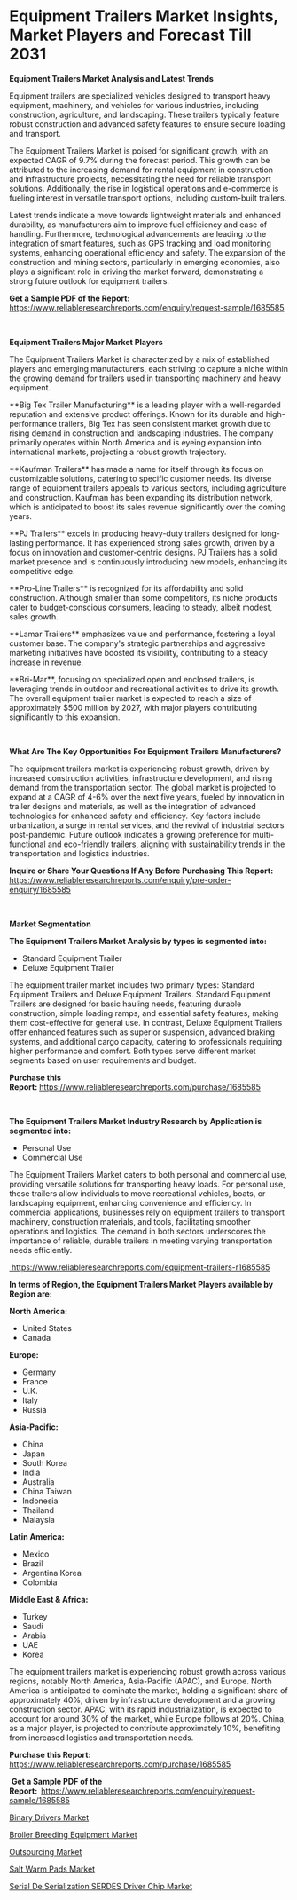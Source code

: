 <p><h1>Equipment Trailers Market Insights, Market Players and Forecast Till 2031</h1></p><p><strong>Equipment Trailers Market Analysis and Latest Trends</strong></p>
<p><p>Equipment trailers are specialized vehicles designed to transport heavy equipment, machinery, and vehicles for various industries, including construction, agriculture, and landscaping. These trailers typically feature robust construction and advanced safety features to ensure secure loading and transport. </p><p>The Equipment Trailers Market is poised for significant growth, with an expected CAGR of 9.7% during the forecast period. This growth can be attributed to the increasing demand for rental equipment in construction and infrastructure projects, necessitating the need for reliable transport solutions. Additionally, the rise in logistical operations and e-commerce is fueling interest in versatile transport options, including custom-built trailers. </p><p>Latest trends indicate a move towards lightweight materials and enhanced durability, as manufacturers aim to improve fuel efficiency and ease of handling. Furthermore, technological advancements are leading to the integration of smart features, such as GPS tracking and load monitoring systems, enhancing operational efficiency and safety. The expansion of the construction and mining sectors, particularly in emerging economies, also plays a significant role in driving the market forward, demonstrating a strong future outlook for equipment trailers.</p></p>
<p><strong>Get a Sample PDF of the Report:&nbsp;</strong> <a href="https://www.reliableresearchreports.com/enquiry/request-sample/1685585?utm_campaign=12&utm_medium=2&utm_source=Github&utm_content=ia&utm_term=06102024&utm_id=equipment-trailers">https://www.reliableresearchreports.com/enquiry/request-sample/1685585</a></p>
<p>&nbsp;</p>
<p><strong>Equipment Trailers Major Market Players</strong></p>
<p><p>The Equipment Trailers Market is characterized by a mix of established players and emerging manufacturers, each striving to capture a niche within the growing demand for trailers used in transporting machinery and heavy equipment.</p><p>**Big Tex Trailer Manufacturing** is a leading player with a well-regarded reputation and extensive product offerings. Known for its durable and high-performance trailers, Big Tex has seen consistent market growth due to rising demand in construction and landscaping industries. The company primarily operates within North America and is eyeing expansion into international markets, projecting a robust growth trajectory.</p><p>**Kaufman Trailers** has made a name for itself through its focus on customizable solutions, catering to specific customer needs. Its diverse range of equipment trailers appeals to various sectors, including agriculture and construction. Kaufman has been expanding its distribution network, which is anticipated to boost its sales revenue significantly over the coming years.</p><p>**PJ Trailers** excels in producing heavy-duty trailers designed for long-lasting performance. It has experienced strong sales growth, driven by a focus on innovation and customer-centric designs. PJ Trailers has a solid market presence and is continuously introducing new models, enhancing its competitive edge.</p><p>**Pro-Line Trailers** is recognized for its affordability and solid construction. Although smaller than some competitors, its niche products cater to budget-conscious consumers, leading to steady, albeit modest, sales growth.</p><p>**Lamar Trailers** emphasizes value and performance, fostering a loyal customer base. The company's strategic partnerships and aggressive marketing initiatives have boosted its visibility, contributing to a steady increase in revenue.</p><p>**Bri-Mar**, focusing on specialized open and enclosed trailers, is leveraging trends in outdoor and recreational activities to drive its growth. The overall equipment trailer market is expected to reach a size of approximately $500 million by 2027, with major players contributing significantly to this expansion.</p></p>
<p>&nbsp;</p>
<p><strong>What Are The Key Opportunities For Equipment Trailers Manufacturers?</strong></p>
<p><p>The equipment trailers market is experiencing robust growth, driven by increased construction activities, infrastructure development, and rising demand from the transportation sector. The global market is projected to expand at a CAGR of 4-6% over the next five years, fueled by innovation in trailer designs and materials, as well as the integration of advanced technologies for enhanced safety and efficiency. Key factors include urbanization, a surge in rental services, and the revival of industrial sectors post-pandemic. Future outlook indicates a growing preference for multi-functional and eco-friendly trailers, aligning with sustainability trends in the transportation and logistics industries.</p></p>
<p><strong>Inquire or Share Your Questions If Any Before Purchasing This Report:</strong> <a href="https://www.reliableresearchreports.com/enquiry/pre-order-enquiry/1685585?utm_campaign=12&utm_medium=2&utm_source=Github&utm_content=ia&utm_term=06102024&utm_id=equipment-trailers">https://www.reliableresearchreports.com/enquiry/pre-order-enquiry/1685585</a></p>
<p>&nbsp;</p>
<p><strong>Market Segmentation</strong></p>
<p><strong>The Equipment Trailers Market Analysis by types is segmented into:</strong></p>
<p><ul><li>Standard Equipment Trailer</li><li>Deluxe Equipment Trailer</li></ul></p>
<p><p>The equipment trailer market includes two primary types: Standard Equipment Trailers and Deluxe Equipment Trailers. Standard Equipment Trailers are designed for basic hauling needs, featuring durable construction, simple loading ramps, and essential safety features, making them cost-effective for general use. In contrast, Deluxe Equipment Trailers offer enhanced features such as superior suspension, advanced braking systems, and additional cargo capacity, catering to professionals requiring higher performance and comfort. Both types serve different market segments based on user requirements and budget.</p></p>
<p><strong>Purchase this Report:&nbsp;</strong><a href="https://www.reliableresearchreports.com/purchase/1685585?utm_campaign=12&utm_medium=2&utm_source=Github&utm_content=ia&utm_term=06102024&utm_id=equipment-trailers">https://www.reliableresearchreports.com/purchase/1685585</a></p>
<p>&nbsp;</p>
<p><strong>The Equipment Trailers Market Industry Research by Application is segmented into:</strong></p>
<p><ul><li>Personal Use</li><li>Commercial Use</li></ul></p>
<p><p>The Equipment Trailers Market caters to both personal and commercial use, providing versatile solutions for transporting heavy loads. For personal use, these trailers allow individuals to move recreational vehicles, boats, or landscaping equipment, enhancing convenience and efficiency. In commercial applications, businesses rely on equipment trailers to transport machinery, construction materials, and tools, facilitating smoother operations and logistics. The demand in both sectors underscores the importance of reliable, durable trailers in meeting varying transportation needs efficiently.</p></p>
<p><a href="https://www.reliableresearchreports.com/equipment-trailers-r1685585?utm_campaign=12&utm_medium=2&utm_source=Github&utm_content=ia&utm_term=06102024&utm_id=equipment-trailers">&nbsp;https://www.reliableresearchreports.com/equipment-trailers-r1685585</a></p>
<p><strong>In terms of Region, the Equipment Trailers Market Players available by Region are:</strong></p>
<p>
    <p> <strong> North America: </strong>
        <ul>
            <li>United States</li>
            <li>Canada</li>
        </ul>
        </p> 
    <p> <strong> Europe: </strong>
        <ul>
            <li>Germany</li>
            <li>France</li>
            <li>U.K.</li>
            <li>Italy</li>
            <li>Russia</li>
        </ul>
        </p> 
    <p> <strong> Asia-Pacific: </strong>
        <ul>
            <li>China</li>
            <li>Japan</li>
            <li>South Korea</li>
            <li>India</li>
            <li>Australia</li>
            <li>China Taiwan</li>
            <li>Indonesia</li>
            <li>Thailand</li>
            <li>Malaysia</li>
        </ul>
        </p> 
    <p> <strong> Latin America: </strong>
        <ul>
            <li>Mexico</li>
            <li>Brazil</li>
            <li>Argentina Korea</li>
            <li>Colombia</li>
        </ul>
        </p> 
    <p> <strong> Middle East & Africa: </strong>
        <ul>
            <li>Turkey</li>
            <li>Saudi</li>
            <li>Arabia</li>
            <li>UAE</li>
            <li>Korea</li>
        </ul>
    </p>
    </p>
<p><p>The equipment trailers market is experiencing robust growth across various regions, notably North America, Asia-Pacific (APAC), and Europe. North America is anticipated to dominate the market, holding a significant share of approximately 40%, driven by infrastructure development and a growing construction sector. APAC, with its rapid industrialization, is expected to account for around 30% of the market, while Europe follows at 20%. China, as a major player, is projected to contribute approximately 10%, benefiting from increased logistics and transportation needs.</p></p>
<p><strong>Purchase this Report: </strong><a href="https://www.reliableresearchreports.com/purchase/1685585?utm_campaign=12&utm_medium=2&utm_source=Github&utm_content=ia&utm_term=06102024&utm_id=equipment-trailers">https://www.reliableresearchreports.com/purchase/1685585</a></p>
<p>&nbsp;<strong>Get a Sample PDF of the Report:&nbsp;&nbsp;</strong><a href="https://www.reliableresearchreports.com/enquiry/request-sample/1685585?utm_campaign=12&utm_medium=2&utm_source=Github&utm_content=ia&utm_term=06102024&utm_id=equipment-trailers">https://www.reliableresearchreports.com/enquiry/request-sample/1685585</a></p>
<p><strong></strong></p>
<p><p><a href="https://www.linkedin.com/pulse/booming-binary-drivers-market-sector-analysis-growth-projections-rk6zc?utm_campaign=12&utm_medium=2&utm_source=Github&utm_content=ia&utm_term=06102024&utm_id=equipment-trailers">Binary Drivers Market</a></p><p><a href="https://github.com/AbbasMahmud554/Market-Research-Report-List-1/blob/main/broiler-breeding-equipment-market.md?utm_campaign=12&utm_medium=2&utm_source=Github&utm_content=ia&utm_term=06102024&utm_id=equipment-trailers">Broiler Breeding Equipment Market</a></p><p><a href="https://www.linkedin.com/pulse/outsourcing-market-report-product-type-business-process-1reme?utm_campaign=12&utm_medium=2&utm_source=Github&utm_content=ia&utm_term=06102024&utm_id=equipment-trailers">Outsourcing Market</a></p><p><a href="https://github.com/JakirUddin511/Market-Research-Report-List-1/blob/main/salt-warm-pads-market.md?utm_campaign=12&utm_medium=2&utm_source=Github&utm_content=ia&utm_term=06102024&utm_id=equipment-trailers">Salt Warm Pads Market</a></p><p><a href="https://issuu.com/reportprime-2/docs/serial-de-serialization-serdes-driv_c4c21f509409cf?utm_campaign=12&utm_medium=2&utm_source=Github&utm_content=ia&utm_term=06102024&utm_id=equipment-trailers">Serial De Serialization SERDES Driver Chip Market</a></p></p>